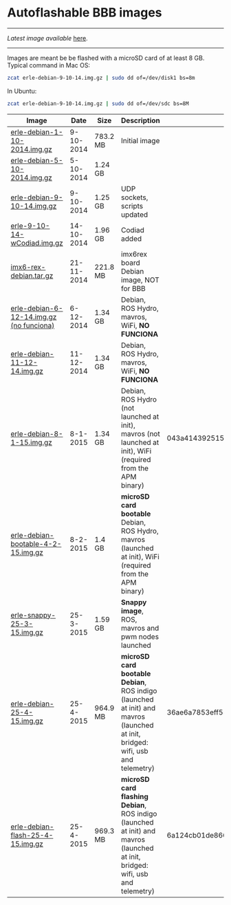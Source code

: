 Autoflashable BBB images
==========

-----

*Latest image available*
[here](https://mega.co.nz/#!vY8GzTTQ!pRdmdNJd1-rqdSDliD8SgKuHRrTFV_NRpxtF7p34Fhw).

-----

Images are meant be be flashed with a microSD card of at least 8 GB. Typical command in Mac OS:
```bash
zcat erle-debian-9-10-14.img.gz | sudo dd of=/dev/disk1 bs=8m
```
In Ubuntu:
```bash
zcat erle-debian-9-10-14.img.gz | sudo dd of=/dev/sdc bs=8M
```


| Image | Date | Size | Description | MD5 |
| ----------|--------|-------|------|------|
|[erle-debian-1-10-2014.img.gz](https://mega.co.nz/#!HBVShJxS!mDNTey0Wb7u0ugU5nVyC4PceClTqi8nIEgeG-5Qgqsg)| 9-10-2014 | 783.2 MB | Initial image | |
|[erle-debian-5-10-2014.img.gz](https://mega.co.nz/#!KcVD1ShC!TIivBvf7WoQzR2tx3Aazk1KfXHJG2_bV8TU6Dg9yrVY)| 5-10-2014 | 1.24 GB | | |
|[erle-debian-9-10-14.img.gz](https://mega.co.nz/#!aQ8FnB4B!CpqMmZdVyOWvryxdb9Hzvo2UnL44L-0JttPRswgC6Ek)| 9-10-2014 | 1.25 GB | UDP sockets, scripts updated | |
|[erle-9-10-14-wCodiad.img.gz](https://mega.co.nz/#!4IEQ3TKA!FME387X71z8Z3T4PSp8wZ7X2k5yW1BiI1WNipamDbIM)| 14-10-2014 | 1.96 GB | Codiad added | |
|[imx6-rex-debian.tar.gz](https://mega.co.nz/#!xxIhCQAT!CYaLGScwczgFKvgvuNTTmJsX2IJlmw0RAIwPVsMFOOY)| 21-11-2014 | 221.8 MB | imx6rex board Debian image, NOT for BBB | |
|[erle-debian-6-12-14.img.gz (no funciona) ](https://mega.co.nz/#!idlARJrb!J7dYgGT0amHCm34VH6JK5lzcc56XO_XEKDrrXV6_N4c)| 6-12-2014 | 1.34 GB | Debian, ROS Hydro, mavros, WiFi, **NO FUNCIONA**| |
|[erle-debian-11-12-14.img.gz](https://mega.co.nz/#!2JdwXaZC!YFb6Ox_xAGtaIZu3TMSQVGpnbJnPuif3CpHqO7hZzcs)| 11-12-2014 | 1.34 GB | Debian, ROS Hydro, mavros, WiFi, **NO FUNCIONA**| |
|[erle-debian-8-1-15.img.gz](https://mega.co.nz/#!vY8GzTTQ!pRdmdNJd1-rqdSDliD8SgKuHRrTFV_NRpxtF7p34Fhw)| 8-1-2015 | 1.34 GB | Debian, ROS Hydro (not launched at init), mavros (not launched at init), WiFi (required from the APM binary) | 043a4143925154cb138438fb007c9a28 |
|[erle-debian-bootable-4-2-15.img.gz](https://drive.google.com/file/d/0B6D4e4nVvowdLWp0QVVIckpGUEU/view)| 8-2-2015 | 1.4 GB | **microSD card bootable** Debian, ROS Hydro, mavros (launched at init), WiFi (required from the APM binary) | |
|[erle-snappy-25-3-15.img.gz](https://mega.co.nz/#!uckwnSqT!f_UBsgstZXjnq2cck3M3X9qHRoD2dQbtIq1Ykp8RLFo)| 25-3-2015 | 1.59 GB | **Snappy image**, ROS, mavros and pwm nodes launched | |
|[erle-debian-25-4-15.img.gz](https://mega.co.nz/#!6EcDRTZI!y-msWeHYUsTtWdLTYcq8XNIs2BWlpc8sFK5SiOB5Zlg)| 25-4-2015 | 964.9 MB | **microSD card bootable Debian**, ROS indigo (launched at init) and mavros (launched at init, bridged: wifi, usb and telemetry) | 36ae6a7853eff55da9e6eec39a36132a |
|[erle-debian-flash-25-4-15.img.gz](https://mega.co.nz/#!SB8hDDTJ!Lfh5OHo5dE_EVQh9fI75Z0aisI9FqAAgNxwBd9N9y7k)| 25-4-2015 | 969.3 MB | **microSD card flashing Debian**, ROS indigo (launched at init) and mavros (launched at init, bridged: wifi, usb and telemetry) | 6a124cb01de866dfd276a09f3c237471 |


